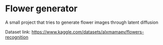 # Flower generator
A small project that tries to generate flower images through latent diffusion

Dataset link: https://www.kaggle.com/datasets/alxmamaev/flowers-recognition

